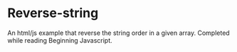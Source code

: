 # Reverse-string
An html/js example that reverse the string order in a given array. Completed while reading Beginning Javascript.
